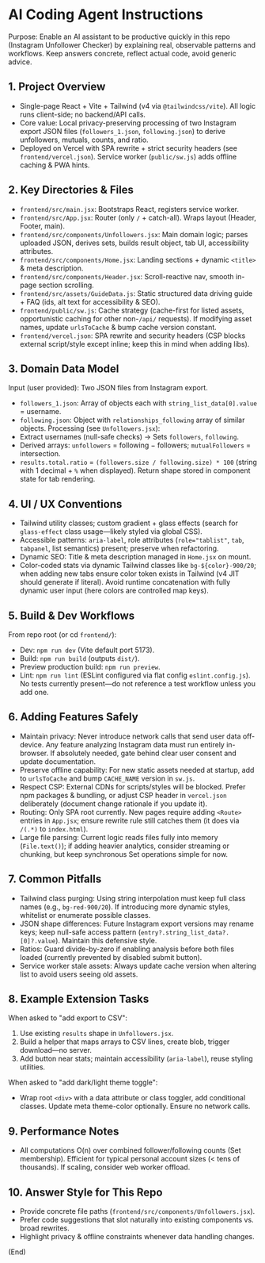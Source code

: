 # AI Coding Agent Instructions

Purpose: Enable an AI assistant to be productive quickly in this repo (Instagram Unfollower Checker) by explaining real, observable patterns and workflows. Keep answers concrete, reflect actual code, avoid generic advice.

## 1. Project Overview
- Single-page React + Vite + Tailwind (v4 via `@tailwindcss/vite`). All logic runs client-side; no backend/API calls.
- Core value: Local privacy-preserving processing of two Instagram export JSON files (`followers_1.json`, `following.json`) to derive unfollowers, mutuals, counts, and ratio.
- Deployed on Vercel with SPA rewrite + strict security headers (see `frontend/vercel.json`). Service worker (`public/sw.js`) adds offline caching & PWA hints.

## 2. Key Directories & Files
- `frontend/src/main.jsx`: Bootstraps React, registers service worker.
- `frontend/src/App.jsx`: Router (only `/` + catch-all). Wraps layout (Header, Footer, main).
- `frontend/src/components/Unfollowers.jsx`: Main domain logic; parses uploaded JSON, derives sets, builds result object, tab UI, accessibility attributes.
- `frontend/src/components/Home.jsx`: Landing sections + dynamic `<title>` & meta description.
- `frontend/src/components/Header.jsx`: Scroll-reactive nav, smooth in-page section scrolling.
- `frontend/src/assets/GuideData.js`: Static structured data driving guide + FAQ (ids, alt text for accessibility & SEO).
- `frontend/public/sw.js`: Cache strategy (cache-first for listed assets, opportunistic caching for other non-`/api/` requests). If modifying asset names, update `urlsToCache` & bump cache version constant.
- `frontend/vercel.json`: SPA rewrite and security headers (CSP blocks external script/style except inline; keep this in mind when adding libs).

## 3. Domain Data Model
Input (user provided): Two JSON files from Instagram export.
- `followers_1.json`: Array of objects each with `string_list_data[0].value` = username.
- `following.json`: Object with `relationships_following` array of similar objects.
Processing (see `Unfollowers.jsx`):
- Extract usernames (null-safe checks) -> Sets `followers`, `following`.
- Derived arrays: `unfollowers` = following − followers; `mutualFollowers` = intersection.
- `results.total.ratio` = `(followers.size / following.size) * 100` (string with 1 decimal + `%` when displayed).
Return shape stored in component state for tab rendering.

## 4. UI / UX Conventions
- Tailwind utility classes; custom gradient + glass effects (search for `glass-effect` class usage—likely styled via global CSS).
- Accessible patterns: `aria-label`, role attributes (`role="tablist"`, `tab`, `tabpanel`, list semantics) present; preserve when refactoring.
- Dynamic SEO: Title & meta description managed in `Home.jsx` on mount.
- Color-coded stats via dynamic Tailwind classes like `bg-${color}-900/20`; when adding new tabs ensure color token exists in Tailwind (v4 JIT should generate if literal). Avoid runtime concatenation with fully dynamic user input (here colors are controlled map keys).

## 5. Build & Dev Workflows
From repo root (or cd `frontend/`):
- Dev: `npm run dev` (Vite default port 5173).
- Build: `npm run build` (outputs `dist/`).
- Preview production build: `npm run preview`.
- Lint: `npm run lint` (ESLint configured via flat config `eslint.config.js`).
No tests currently present—do not reference a test workflow unless you add one.

## 6. Adding Features Safely
- Maintain privacy: Never introduce network calls that send user data off-device. Any feature analyzing Instagram data must run entirely in-browser. If absolutely needed, gate behind clear user consent and update documentation.
- Preserve offline capability: For new static assets needed at startup, add to `urlsToCache` and bump `CACHE_NAME` version in `sw.js`.
- Respect CSP: External CDNs for scripts/styles will be blocked. Prefer npm packages & bundling, or adjust CSP header in `vercel.json` deliberately (document change rationale if you update it).
- Routing: Only SPA root currently. New pages require adding `<Route>` entries in `App.jsx`; ensure rewrite rule still catches them (it does via `/(.*)` to `index.html`).
- Large file parsing: Current logic reads files fully into memory (`File.text()`); if adding heavier analytics, consider streaming or chunking, but keep synchronous Set operations simple for now.

## 7. Common Pitfalls
- Tailwind class purging: Using string interpolation must keep full class names (e.g., `bg-red-900/20`). If introducing more dynamic styles, whitelist or enumerate possible classes.
- JSON shape differences: Future Instagram export versions may rename keys; keep null-safe access pattern (`entry?.string_list_data?.[0]?.value`). Maintain this defensive style.
- Ratios: Guard divide-by-zero if enabling analysis before both files loaded (currently prevented by disabled submit button).
- Service worker stale assets: Always update cache version when altering list to avoid users seeing old assets.

## 8. Example Extension Tasks
When asked to "add export to CSV":
1. Use existing `results` shape in `Unfollowers.jsx`.
2. Build a helper that maps arrays to CSV lines, create blob, trigger download—no server.
3. Add button near stats; maintain accessibility (`aria-label`), reuse styling utilities.

When asked to "add dark/light theme toggle":
- Wrap root `<div>` with a data attribute or class toggler, add conditional classes. Update meta theme-color optionally. Ensure no network calls.

## 9. Performance Notes
- All computations O(n) over combined follower/following counts (Set membership). Efficient for typical personal account sizes (< tens of thousands). If scaling, consider web worker offload.

## 10. Answer Style for This Repo
- Provide concrete file paths (`frontend/src/components/Unfollowers.jsx`).
- Prefer code suggestions that slot naturally into existing components vs. broad rewrites.
- Highlight privacy & offline constraints whenever data handling changes.

(End)
